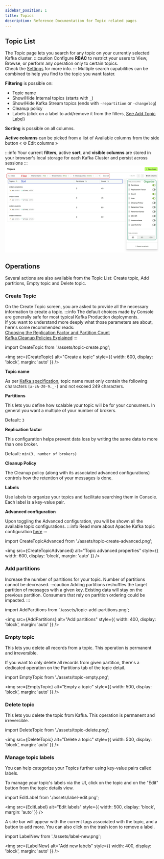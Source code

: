 ```yaml
---
sidebar_position: 1
title: Topics
description: Reference Documentation for Topic related pages
---
```


## Topic List

The Topic page lets you search for any topic on your currently selected Kafka cluster.
:::caution
Configure **RBAC** to restrict your users to View, Browse, or perform any operation only to certain topics.  
Check the [Settings](https://docs.conduktor.io/platform/admin/rbac/) for more info.
:::
Multiple search capabilities can be combined to help you find to the topic you want faster.

**Filtering** is possible on:

-   Topic name
-   Show/Hide Internal topics (starts with `_`)
-   Show/Hide Kafka Stream topics (ends with `-repartition` or `-changelog`)
-   Cleanup policy
-   Labels (click on a label to add/remove it from the filters, [See Add Topic Label](#manage-topic-labels))

**Sorting** is possible on all columns.

**Active columns** can be picked from a list of Available columns from the side button « ⚙️ Edit columns »

:::info
Your current **filters**, active **sort**, and **visible columns** are stored in your browser's local storage for each Kafka Cluster and persist across sessions
:::
![Topics](assets/topic-list.png)

## Operations

Several actions are also available from the Topic List: Create topic, Add partitions, Empty topic and Delete topic.

### Create Topic

On the Create Topic screen, you are asked to provide all the necessary information to create a topic.
:::info
The default choices made by Console are generally safe for most typical Kafka Production deployments.  
If you want to understand more deeply what those parameters are about, here's some recommended reads:  
[Choosing the Replication Factor and Partition Count](https://www.conduktor.io/kafka/kafka-topics-choosing-the-replication-factor-and-partitions-count/)  
[Kafka Cleanup Policies Explained](https://www.conduktor.io/kafka/kafka-topic-configuration-log-compaction/)
:::

import CreateTopic from './assets/topic-create.png';

<img src={CreateTopic} alt="Create a topic" style={{ width: 600, display: 'block', margin: 'auto' }} />

**Topic name**

As per [Kafka specification](https://github.com/apache/kafka/blob/08c437d25e74d63f11ae3f184dfb3889d4639ece/clients/src/main/java/org/apache/kafka/common/internals/Topic.java#L49-L62), topic name must only contain the following characters `[a-zA-Z0-9._-]` and not exceed 249 characters.

**Partitions**

This lets you define how scalable your topic will be for your consumers. In general you want a multiple of your number of brokers.

Default: `3`

**Replication factor**

This configuration helps prevent data loss by writing the same data to more than one broker.

Default: `min(3, number of brokers)`

**Cleanup Policy**

The Cleanup policy (along with its associated advanced configurations) controls how the retention of your messages is done.

**Labels**

Use labels to organize your topics and facilitate searching them in Console. Each label is a key-value pair.

**Advanced configuration**

Upon toggling the Advanced configuration, you will be shown all the available topic configurations.
:::info
Read more about Apache Kafka topic configuration [here](https://kafka.apache.org/documentation/#topicconfigs)
:::

import CreateTopicAdvanced from './assets/topic-create-advanced.png';

<img src={CreateTopicAdvanced} alt="Topic advanced properties" style={{ width: 600, display: 'block', margin: 'auto' }} />

### Add partitions

Increase the number of partitions for your topic. Number of partitions cannot be decreased.
:::caution
Adding partitions reshuffles the target partition of messages with a given key. Existing data will stay on the previous partition. Consumers that rely on partition ordering could be impacted.
:::

import AddPartitions from './assets/topic-add-partitions.png';

<img src={AddPartitions} alt="Add partitions" style={{ width: 400, display: 'block', margin: 'auto' }} />

### Empty topic

This lets you delete all records from a topic. This operation is permanent and irreversible.

If you want to only delete all records from given partition, there's a dedicated operation on the Partitions tab of the topic detail.

import EmptyTopic from './assets/topic-empty.png';

<img src={EmptyTopic} alt="Empty a topic" style={{ width: 500, display: 'block', margin: 'auto' }} />

### Delete topic

This lets you delete the topic from Kafka. This operation is permanent and irreversible.

import DeleteTopic from './assets/topic-delete.png';

<img src={DeleteTopic} alt="Delete a topic" style={{ width: 500, display: 'block', margin: 'auto' }} />
          
### Manage topic labels

You can help categorize your Topics further using key-value pairs called labels.

To manage your topic's labels via the UI, click on the topic and on the "Edit" button from the topic details view.

import EditLabel from './assets/label-edit.png';

<img src={EditLabel} alt="Edit labels" style={{ width: 500, display: 'block', margin: 'auto' }} />

A side bar will appear with the current tags associated with the topic, and a button to add more. You can also click on the trash icon to remove a label.

import LabelNew from './assets/label-new.png';

<img src={LabelNew} alt="Add new labels" style={{ width: 400, display: 'block', margin: 'auto' }} />
